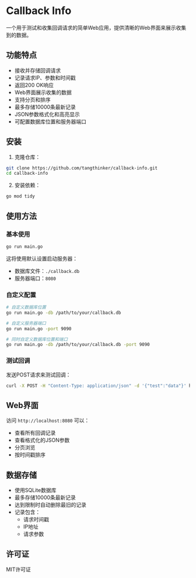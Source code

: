 # Callback Info

一个用于测试和收集回调请求的简单Web应用，提供清晰的Web界面来展示收集到的数据。

## 功能特点

- 接收并存储回调请求
- 记录请求IP、参数和时间戳
- 返回200 OK响应
- Web界面展示收集的数据
- 支持分页和排序
- 最多存储10000条最新记录
- JSON参数格式化和高亮显示
- 可配置数据库位置和服务器端口

## 安装

1. 克隆仓库：
```bash
git clone https://github.com/tangthinker/callback-info.git
cd callback-info
```

2. 安装依赖：
```bash
go mod tidy
```

## 使用方法

### 基本使用
```bash
go run main.go
```
这将使用默认设置启动服务器：
- 数据库文件：`./callback.db`
- 服务器端口：`8080`

### 自定义配置
```bash
# 自定义数据库位置
go run main.go -db /path/to/your/callback.db

# 自定义服务器端口
go run main.go -port 9090

# 同时自定义数据库位置和端口
go run main.go -db /path/to/your/callback.db -port 9090
```

### 测试回调
发送POST请求来测试回调：
```bash
curl -X POST -H "Content-Type: application/json" -d '{"test":"data"}' http://localhost:8080/api/callback
```

## Web界面

访问 `http://localhost:8080` 可以：
- 查看所有回调记录
- 查看格式化的JSON参数
- 分页浏览
- 按时间戳排序

## 数据存储

- 使用SQLite数据库
- 最多存储10000条最新记录
- 达到限制时自动删除最旧的记录
- 记录包含：
  - 请求时间戳
  - IP地址
  - 请求参数

## 许可证

MIT许可证 